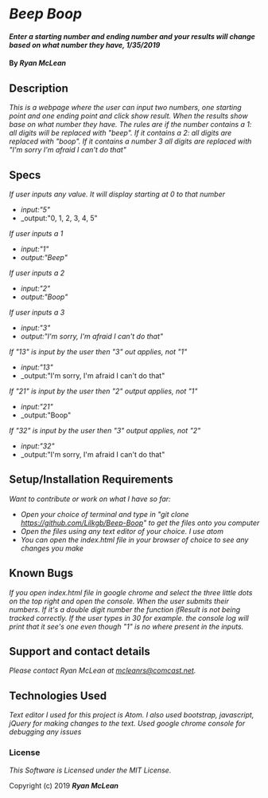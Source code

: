 # _Beep Boop_

#### _Enter a starting number and ending number and your results will change based on what number they have, 1/35/2019_

#### By _**Ryan McLean**_

## Description

_This is a webpage where the user can input two numbers, one starting point and one ending point and click show result. When the results show base on what number they have. The rules are if the number contains a 1: all digits will be replaced with "beep". If it contains a 2: all digits are replaced with "boop". If it contains a number 3 all digits are replaced with "I'm sorry I'm afraid I can't do that"_

## Specs
_If user inputs any value. It will display starting at 0 to that number_
* _input:"5"_
* _output:"0, 1, 2, 3, 4, 5"

_If user inputs a 1_
* _input:"1"_
* _output:"Beep"_

_If user inputs a 2_
* _input:"2"_
* _output:"Boop"_

_If user inputs a 3_
* _input:"3"_
* _output:"I'm sorry, I'm afraid I can't do that"_

_If "13" is input by the user then "3" out applies, not "1"_
* _input:"13"_
* _output:"I'm sorry, I'm afraid I can't do that"

_If "21" is input by the user then "2" output applies, not "1"_
* _input:"21"_
* _output:"Boop"

_If "32" is input by the user then "3" output applies, not "2"_
* _input:"32"_
* _output:"I'm sorry, I'm afraid I can't do that"

## Setup/Installation Requirements

_Want to contribute or work on what I have so far:_
* _Open your choice of terminal and type in "git clone https://github.com/Lilkgb/Beep-Boop" to get the files onto you computer_
* _Open the files using any text editor of your choice. I use atom_
* _You can open the index.html file in your browser of choice to see any changes you make_


## Known Bugs

_If you open index.html file in google chrome and select the three little dots on the top right and open the console. When the user submits their numbers. If it's a double digit number the function ifResult is not being tracked correctly. If the user types in 30 for example. the console log will print that it see's one even though "1" is no where present in the inputs._

## Support and contact details

_Please contact Ryan McLean at mcleanrs@comcast.net._

## Technologies Used

_Text editor I used for this project is Atom. I also used bootstrap, javascript, jQuery for making changes to the text. Used google chrome console for debugging any issues_

### License

*This Software is Licensed under the MIT License.*

Copyright (c) 2019 **_Ryan McLean_**
